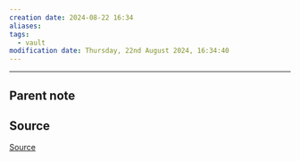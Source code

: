 ```yaml
---
creation date: 2024-08-22 16:34
aliases: 
tags:
  - vault
modification date: Thursday, 22nd August 2024, 16:34:40
---
```

---

## Parent note

## Source
[Source](obsidian://advanced-uri?vault=mathematics&filepath=Notes%252FCapacitance.md)